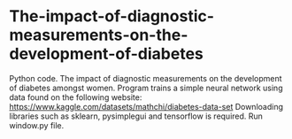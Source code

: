 # The-impact-of-diagnostic-measurements-on-the-development-of-diabetes
Python code. The impact of diagnostic measurements on the development of diabetes amongst women. 
Program trains a simple neural network using data found on the following website: https://www.kaggle.com/datasets/mathchi/diabetes-data-set
Downloading libraries such as sklearn, pysimplegui and tensorflow is required.
Run window.py file.
